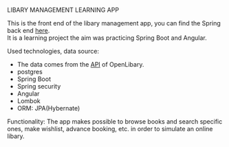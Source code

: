 LIBARY MANAGEMENT LEARNING APP

This is the front end of the libary management app, you can find the Spring back end [here](https://github.com/ujLevente/libary-management-api).<br />
It is a learning project the aim was practicing Spring Boot and Angular.

Used technologies, data source:<br />
- The data comes from the [API](https://openlibrary.org/developers/api) of OpenLibary.<br />
- postgres<br />
- Spring Boot<br />
- Spring security<br />
- Angular<br />
- Lombok<br />
- ORM: JPA(Hybernate)<br />

Functionality: The app makes possible to browse books and search specific ones, make wishlist, advance booking, etc. in order to simulate an online libary. <br />


